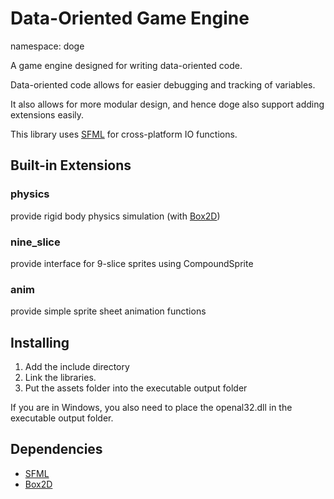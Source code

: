 # Data-Oriented Game Engine

namespace: doge

A game engine designed for writing data-oriented code.

Data-oriented code allows for easier debugging and tracking of variables.

It also allows for more modular design, and hence doge also support adding extensions easily.

This library uses [SFML](https://www.sfml-dev.org/) for cross-platform IO functions.



## Built-in Extensions

### physics

provide rigid body physics simulation (with [Box2D](https://box2d.org/))

### nine_slice

provide interface for 9-slice sprites using CompoundSprite

### anim

provide simple sprite sheet animation functions

## Installing

1. Add the include directory
2. Link the libraries.
3. Put the assets folder into the executable output folder

If you are in Windows, you also need to place the openal32.dll in the executable output folder.

## Dependencies

- [SFML](https://www.sfml-dev.org/)
- [Box2D](https://box2d.org/)
